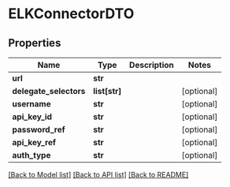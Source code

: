 # ELKConnectorDTO

## Properties
Name | Type | Description | Notes
------------ | ------------- | ------------- | -------------
**url** | **str** |  | 
**delegate_selectors** | **list[str]** |  | [optional] 
**username** | **str** |  | [optional] 
**api_key_id** | **str** |  | [optional] 
**password_ref** | **str** |  | [optional] 
**api_key_ref** | **str** |  | [optional] 
**auth_type** | **str** |  | [optional] 

[[Back to Model list]](../README.md#documentation-for-models) [[Back to API list]](../README.md#documentation-for-api-endpoints) [[Back to README]](../README.md)


